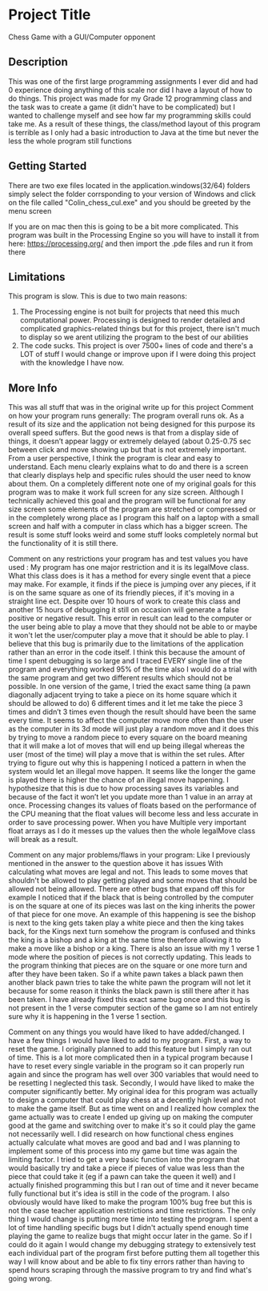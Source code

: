 # Project Title
Chess Game with a GUI/Computer opponent

## Description
This was one of the first large programming assignments I ever did and had 0 experience doing anything of this scale nor did I have a layout of how to do things. 
This project was made for my Grade 12 programming class and the task was to create a game (it didn't have to be complicated) but I wanted to challenge myself and see how far my programming skills could take me.
As a result of these things, the class/method layout of this program is terrible as I only had a basic introduction to Java at the time but never the less the whole program still functions

## Getting Started
There are two exe files located in the application.windows(32/64) folders simply select the folder corrsponding to your version of Windows and click on the file called "Colin_chess_cul.exe" and you should be greeted by the menu screen

If you are on mac then this is going to be a bit more complicated.
This program was built in the Processing Engine so you will have to install it from here: https://processing.org/ and then import the .pde files and run it from there

## Limitations
This program is slow. This is due to two main reasons:
1. The Processing engine is not built for projects that need this much computational power. Processing is designed to render detailed and complicated graphics-related things but for this project, there isn't much to display so
    we arent utilizing the program to the best of our abilities 
2. The code sucks. This project is over 7500+ lines of code and there's a LOT of stuff I would change or improve upon if I were doing this project with the knowledge I have now.



## More Info
This was all stuff that was in the original write up for this project
Comment on how your program runs generally:
The program overall runs ok. As a result of its size and the application not being designed for this purpose its overall speed suffers. But the good news is that from a display side of things, it doesn’t 
appear laggy or extremely delayed (about 0.25-0.75 sec between click and move showing up but that is not extremely important. From a user perspective, I think the program is clear and easy to understand. 
Each menu clearly explains what to do and there is a screen that clearly displays help and specific rules should the user need to know about them. On a completely different note one of my original goals 
for this program was to make it work full screen for any size screen. Although I technically achieved this goal and the program will be functional for any size screen some elements of the program are 
stretched or compressed or in the completely wrong place as I program this half on a laptop with a small screen and half with a computer in class which has a bigger screen. The result is some stuff looks 
weird and some stuff looks completely normal but the functionality of it is still there.

Comment on any restrictions your program has and test values you have used :
My program has one major restriction and it is its legalMove class. What this class does is it has a method for every single event that a piece may make. For example, it finds if the piece is jumping 
over any pieces, if it is on the same square as one of its friendly pieces, if it's moving in a straight line ect.  Despite over 10 hours of work to create this class and another 15 hours of debugging it 
still on occasion will generate a false positive or negative result. This error in result can lead to the computer or the user being able to play a move that they should not be able to or maybe it 
won't let the user/computer play a move that it should be able to play.  I believe that this bug is primarily due to the limitations of the application rather than an error in the code itself. I 
think this because the amount of time I spent debugging is so large and I traced EVERY single line of the program and everything worked 95% of the time also I would do a trial with the same program 
and get two different results which should not be possible. In one version of the game, I tried the exact same thing (a pawn diagonally adjacent trying to take a piece on its home square which it 
should be allowed to do) 6 different times and it let me take the piece 3 times and didn’t 3 times even though the result should have been the same every time. It seems to affect the computer move 
more often than the user as the computer in its 3d mode will just play a random move and it does this by trying to move a random piece to every square on the board meaning that it will make a lot of 
moves that will end up being illegal whereas the user (most of the time) will play a move that is within the set rules. After trying to figure out why this is happening I noticed a pattern in when 
the system would let an illegal move happen. It seems like the longer the game is played there is higher the chance of an illegal move happening. I hypothesize that this is due to how processing saves 
its variables and because of the fact it won’t let you update more than 1 value in an array at once. Processing changes its values of floats based on the performance of the CPU meaning that the float 
values will become less and less accurate in order to save processing power. When you have Multiple very important float arrays as I do it messes up the values then the whole legalMove class will 
break as a result.

Comment on any major problems/flaws in your program:
Like I previously mentioned in the answer to the question above it has issues With calculating what moves are legal and not. This leads to some moves that shouldn't be allowed to play getting played 
and some moves that should be allowed not being allowed. There are other bugs that expand off this for example I noticed that if the black that is being controlled by the computer is on the square at one 
of its pieces was last on the king inherits the power of that piece for one move. An example of this happening is see the bishop is next to the king gets taken play a white piece and then the king takes 
back, for the Kings next turn somehow the program is confused and thinks the king is a bishop and a king at the same time therefore allowing it to make a move like a bishop or a king. There is also an 
issue with my 1 verse 1 mode where the position of pieces is not correctly updating.  This leads to the program thinking that pieces are on the square or one more turn and after they have been taken. 
So if a white pawn takes a black pawn then another black pawn tries to take the white pawn the program will not let it because for some reason it thinks the black pawn is still there after it has been 
taken. I have already fixed this exact same bug once and this bug is not present in the 1 verse computer section of the game so I am not entirely sure why it is happening in the 1 verse 1 section. 

Comment on any things you would have liked to have added/changed. 
I have a few things I would have liked to add to my program. First, a way to reset the game. I originally planned to add this feature but I simply ran out of time. This is a lot more complicated then 
in a typical program because I have to reset every single variable in the program so it can properly run again and since the program has well over 300 variables that would need to be resetting I 
neglected this task. Secondly, I would have liked to make the computer significantly better. My original idea for this program was actually to design a computer that could play chess at a decently 
high level and not to make the game itself. But as time went on and I realized how complex the game actually was to create I ended up giving up on making the computer good at the game and switching 
over to make it's so it could play the game not necessarily well. I did research on how functional chess engines actually calculate what moves are good and bad and I was planning to implement some 
of this process into my game but time was again the limiting factor. I tried to get a very basic function into the program that would basically try and take a piece if pieces of value was less than 
the piece that could take it (eg if a pawn can take the queen it well) and I actually finished programming this but I ran out of time and it never became fully functional but it's idea is still in 
the code of the program. I also obviously would have liked to make the program 100% bug free but this is not the case teacher application restrictions and time restrictions. The only thing I would 
change is putting more time into testing the program. I spent a lot of time handling specific bugs but I didn't actually spend enough time playing the game to realize bugs that might occur later 
in the game. So if I could do it again I would change my debugging strategy to extensively test each individual part of the program first before putting them all together this way I will know about 
and be able to fix tiny errors rather than having to spend hours scraping through the massive program to try and find what's going wrong.




